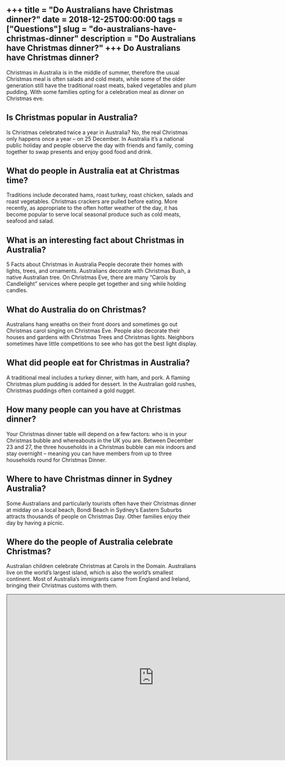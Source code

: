 +++
title = "Do Australians have Christmas dinner?"
date = 2018-12-25T00:00:00
tags = ["Questions"]
slug = "do-australians-have-christmas-dinner"
description = "Do Australians have Christmas dinner?"
+++
Do Australians have Christmas dinner?
-------------------------------------

Christmas in Australia is in the middle of summer, therefore the usual Christmas meal is often salads and cold meats, while some of the older generation still have the traditional roast meats, baked vegetables and plum pudding. With some families opting for a celebration meal as dinner on Christmas eve.

Is Christmas popular in Australia?
----------------------------------

Is Christmas celebrated twice a year in Australia? No, the real Christmas only happens once a year – on 25 December. In Australia it’s a national public holiday and people observe the day with friends and family, coming together to swap presents and enjoy good food and drink.

What do people in Australia eat at Christmas time?
--------------------------------------------------

Traditions include decorated hams, roast turkey, roast chicken, salads and roast vegetables. Christmas crackers are pulled before eating. More recently, as appropriate to the often hotter weather of the day, it has become popular to serve local seasonal produce such as cold meats, seafood and salad.

What is an interesting fact about Christmas in Australia?
---------------------------------------------------------

5 Facts about Christmas in Australia People decorate their homes with lights, trees, and ornaments. Australians decorate with Christmas Bush, a native Australian tree. On Christmas Eve, there are many “Carols by Candlelight” services where people get together and sing while holding candles.

What do Australia do on Christmas?
----------------------------------

Australians hang wreaths on their front doors and sometimes go out Christmas carol singing on Christmas Eve. People also decorate their houses and gardens with Christmas Trees and Christmas lights. Neighbors sometimes have little competitions to see who has got the best light display.

What did people eat for Christmas in Australia?
-----------------------------------------------

A traditional meal includes a turkey dinner, with ham, and pork. A flaming Christmas plum pudding is added for dessert. In the Australian gold rushes, Christmas puddings often contained a gold nugget.

How many people can you have at Christmas dinner?
-------------------------------------------------

Your Christmas dinner table will depend on a few factors: who is in your Christmas bubble and whereabouts in the UK you are. Between December 23 and 27, the three households in a Christmas bubble can mix indoors and stay overnight – meaning you can have members from up to three households round for Christmas Dinner.

Where to have Christmas dinner in Sydney Australia?
---------------------------------------------------

Some Australians and particularly tourists often have their Christmas dinner at midday on a local beach, Bondi Beach in Sydney’s Eastern Suburbs attracts thousands of people on Christmas Day. Other families enjoy their day by having a picnic.

Where do the people of Australia celebrate Christmas?
-----------------------------------------------------

Australian children celebrate Christmas at Carols in the Domain. Australians live on the world’s largest island, which is also the world’s smallest continent. Most of Australia’s immigrants came from England and Ireland, bringing their Christmas customs with them.

<iframe allow="accelerometer; autoplay; clipboard-write; encrypted-media; gyroscope; picture-in-picture" allowfullscreen="" class="__youtube_prefs__  epyt-is-override  no-lazyload" data-no-lazy="1" data-origheight="433" data-origwidth="770" data-skipgform_ajax_framebjll="" height="433" id="_ytid_27926" loading="lazy" src="https://www.youtube.com/embed/klyCTkfuC8M?enablejsapi=1&autoplay=0&cc_load_policy=0&cc_lang_pref=&iv_load_policy=1&loop=0&modestbranding=0&rel=1&fs=1&playsinline=0&autohide=2&theme=dark&color=red&controls=1&" title="YouTube player" width="770"></iframe>